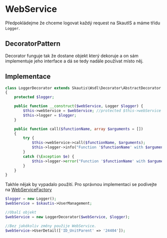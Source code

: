 # WebService
Předpokládejme že chceme logovat každý request na SkautIS a máme třídu ``Logger``.

## DecoratorPattern
Decorator funguje tak že dostane objekt který dekoruje a on sám implementuje jeho interface a dá se tedy nadále používat místo něj.

## Implementace
```PHP
class LoggerDecorator extends Skautis\Wsdl\Decorator\AbstractDecorator
{
    protected $logger;

    public function __construct($webService, Logger $logger) {
        $this->webService = $webService; //protected $this->webService od rodiče
        $this->logger = $logger;
    }

    public function call($functionName, array $arguments = [])
    {
        try {
            $this->webService->call($functionName, $arguments);
            $this->logger->info("Function '$functionName' with $arguments");
        }
        catch (\Exception $e) {
            $this->logger->error("Function '$functionName' with $arguments and exception $e");
        }
    }
}
```

Takhle nějak by vypadalo použití. Pro správnou implementaci se podívejte na [WebServiceFactory](./web_service_factory.md)
```PHP
$logger = new Logger();
$webService = $skautis->UserManagement;

//Obalí objekt
$webService = new LoggerDecorator($webService, $logger);

//Bez jakékoliv změny použije WebService.
$webService->UserDetail(['ID_UnitParent' => '24404']);
```
